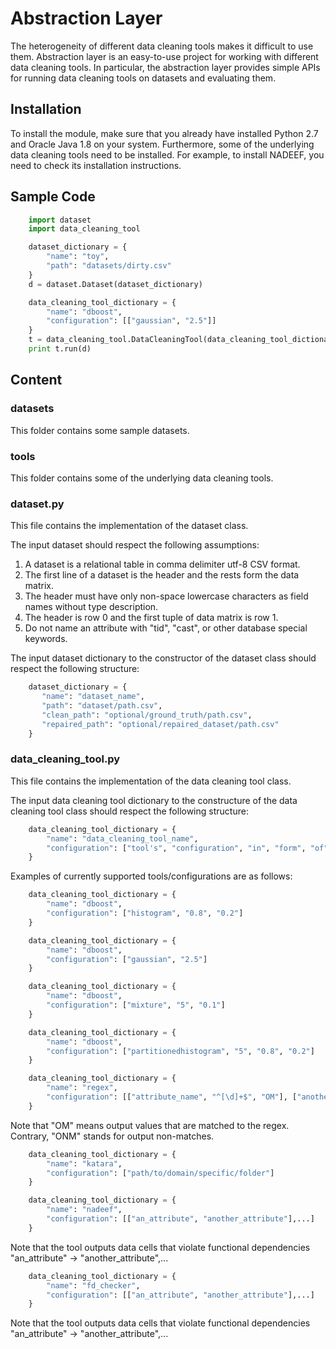 # Abstraction Layer
The heterogeneity of different data cleaning tools makes it difficult to use them. Abstraction layer is an easy-to-use project for working with different data cleaning tools. In particular, the abstraction layer provides simple APIs for running data cleaning tools on datasets and evaluating them. 


## Installation
To install the module, make sure that you already have installed Python 2.7 and Oracle Java 1.8 on your system. Furthermore, some of the underlying data cleaning tools need to be installed. For example, to install NADEEF, you need to check its installation instructions.


## Sample Code
```python
    import dataset
    import data_cleaning_tool

    dataset_dictionary = {
        "name": "toy",
        "path": "datasets/dirty.csv"
    }
    d = dataset.Dataset(dataset_dictionary)

    data_cleaning_tool_dictionary = {
        "name": "dboost",
        "configuration": [["gaussian", "2.5"]]
    }
    t = data_cleaning_tool.DataCleaningTool(data_cleaning_tool_dictionary)
    print t.run(d)

``` 


## Content
### datasets
This folder contains some sample datasets.

### tools
This folder contains some of the underlying data cleaning tools.

### dataset.py
This file contains the implementation of the dataset class.

The input dataset should respect the following assumptions:
   1. A dataset is a relational table in comma delimiter utf-8 CSV format.
   2. The first line of a dataset is the header and the rests form the data matrix.
   3. The header must have only non-space lowercase characters as field names without type description.
   4. The header is row 0 and the first tuple of data matrix is row 1.
   5. Do not name an attribute with "tid", "cast", or other database special keywords.

The input dataset dictionary to the constructor of the dataset class should respect the following structure:
```python
    dataset_dictionary = {
       "name": "dataset_name",
       "path": "dataset/path.csv",
       "clean_path": "optional/ground_truth/path.csv",
       "repaired_path": "optional/repaired_dataset/path.csv"
    }
```

### data_cleaning_tool.py
This file contains the implementation of the data cleaning tool class.

The input data cleaning tool dictionary to the constructure of the data cleaning tool class should respect the following structure:
```python
    data_cleaning_tool_dictionary = {
        "name": "data_cleaning_tool_name",
        "configuration": ["tool's", "configuration", "in", "form", "of", "a", "list"]
    }
```
Examples of currently supported tools/configurations are as follows:
```python 
    data_cleaning_tool_dictionary = {
        "name": "dboost",
        "configuration": ["histogram", "0.8", "0.2"]
    }
```
```python
    data_cleaning_tool_dictionary = {
        "name": "dboost",
        "configuration": ["gaussian", "2.5"]
    }
```
```python
    data_cleaning_tool_dictionary = {
        "name": "dboost",
        "configuration": ["mixture", "5", "0.1"]
    }
```
```python
    data_cleaning_tool_dictionary = {
        "name": "dboost",
        "configuration": ["partitionedhistogram", "5", "0.8", "0.2"]
    }
```
```python
    data_cleaning_tool_dictionary = {
        "name": "regex",
        "configuration": [["attribute_name", "^[\d]+$", "OM"], ["another_attribute_name", "^[a-z]+$", "ONM"],...]
    }
```
Note that "OM" means output values that are matched to the regex. Contrary, "ONM" stands for output non-matches.
```python
    data_cleaning_tool_dictionary = {
        "name": "katara",
        "configuration": ["path/to/domain/specific/folder"]
    }
```
```python
    data_cleaning_tool_dictionary = {
        "name": "nadeef",
        "configuration": [["an_attribute", "another_attribute"],...]
    }
```
Note that the tool outputs data cells that violate functional dependencies "an_attribute" -> "another_attribute",...
```python
    data_cleaning_tool_dictionary = {
        "name": "fd_checker",
        "configuration": [["an_attribute", "another_attribute"],...]
    }
```
Note that the tool outputs data cells that violate functional dependencies "an_attribute" -> "another_attribute",...
